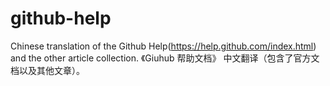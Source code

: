 github-help
===========

Chinese translation of the Github Help(https://help.github.com/index.html) and the other article collection.  《Giuhub 帮助文档》 中文翻译（包含了官方文档以及其他文章）。
